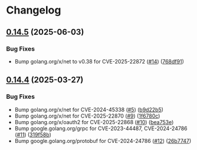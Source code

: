 # Changelog

## [0.14.5](https://github.com/launchdarkly/opencensus-go-exporter-stackdriver/compare/v0.14.4...v0.14.5) (2025-06-03)


### Bug Fixes

* Bump golang.org/x/net to v0.38 for CVE-2025-22872 ([#14](https://github.com/launchdarkly/opencensus-go-exporter-stackdriver/issues/14)) ([768df91](https://github.com/launchdarkly/opencensus-go-exporter-stackdriver/commit/768df91854e3cf9b27a4b9135e5a184169d2163c))

## [0.14.4](https://github.com/launchdarkly/opencensus-go-exporter-stackdriver/compare/v0.14.3...v0.14.4) (2025-03-27)


### Bug Fixes

* Bump golang.org/x/net for CVE-2024-45338 ([#5](https://github.com/launchdarkly/opencensus-go-exporter-stackdriver/issues/5)) ([b9d22b5](https://github.com/launchdarkly/opencensus-go-exporter-stackdriver/commit/b9d22b5b5d07068bdb07eafbf52c24fc40c9b825))
* Bump golang.org/x/net for CVE-2025-22870 ([#9](https://github.com/launchdarkly/opencensus-go-exporter-stackdriver/issues/9)) ([1f6780c](https://github.com/launchdarkly/opencensus-go-exporter-stackdriver/commit/1f6780cccac92899e7378ab8aee05111de49218b))
* Bump golang.org/x/oauth2 for CVE-2025-22868 ([#10](https://github.com/launchdarkly/opencensus-go-exporter-stackdriver/issues/10)) ([bea753e](https://github.com/launchdarkly/opencensus-go-exporter-stackdriver/commit/bea753e7a1c371582a899c5c9d368723acf4ac00))
* Bump google.golang.org/grpc for CVE-2023-44487, CVE-2024-24786 ([#11](https://github.com/launchdarkly/opencensus-go-exporter-stackdriver/issues/11)) ([319f58b](https://github.com/launchdarkly/opencensus-go-exporter-stackdriver/commit/319f58b46d0ebf03e7b65338df1c9d01d06d44ad))
* Bump google.golang.org/protobuf for CVE-2024-24786 ([#12](https://github.com/launchdarkly/opencensus-go-exporter-stackdriver/issues/12)) ([26b7747](https://github.com/launchdarkly/opencensus-go-exporter-stackdriver/commit/26b77475475505d176f49165b1f6b4256038c547))
